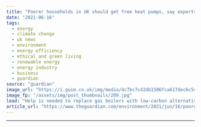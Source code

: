 ```yaml
---
title: "Poorer households in UK should get free heat pumps, say experts"
date: "2021-06-16"
tags: 
  - energy
  - climate change
  - uk news
  - environment
  - energy efficiency
  - ethical and green living
  - renewable energy
  - energy industry
  - business
  - guardian
source: "guardian"
image_url: "https://i.guim.co.uk/img/media/4c7bc7c42db1506fca617dec6c5412fde684858f/206_263_3645_2188/master/3645.jpg?width=460&quality=85&auto=format&fit=max&s=ea55a1bfa5bd6737e523a35224429c82"
image_fp: "/assets/img/post_thumbnails/209.jpg"
lead: "Help is needed to replace gas boilers with low-carbon alternatives, warn builders, energy firms and charitiesHouseholds on low incomes should be supplied with free heat pumps in order to kickstart the market for low-carbon heating equipment and meet ..."
article_url: "https://www.theguardian.com/environment/2021/jun/16/poorer-households-in-uk-should-get-free-heat-pumps-say-experts"
---
```


---
